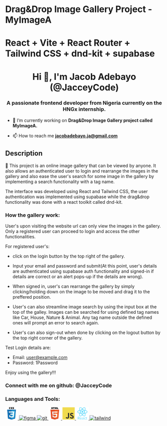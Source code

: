 # Drag&Drop Image Gallery Project - MyImageA

# React + Vite + React Router + Tailwind CSS + dnd-kit + supabase

<h1 align="center">Hi 👋, I'm Jacob Adebayo (@JacceyCode)</h1>
<h3 align="center">A passionate frontend developer from Nigeria currently on the HNGx internship.</h3>

- 🔭 I’m currently working on **Drag&Drop Image Gallery project called MyImageA.**

- 📫 How to reach me **jacobadebayo.ja@gmail.com**

## Description

📄 This project is an online image gallery that can be viewed by anyone. It also allows an authenticated user to login and rearrange the images in the gallery and also ease the user's search for some image in the gallery by implementing a search functionality with a tag name.

The interface was developed using React and Tailwind CSS, the user authentication was implemented using supabase while the drag&drop functionality was done with a react toolkit called dnd-kit.

<h3 align="left">How the gallery work:</h3>
<p align="left">
User's upon visiting the website url can only view the images in the gallery. Only a registered user can proceed to login and access the other functionalities.
</p>
<p align="left">
For registered user's:

- click on the login button by the top right of the gallery.

- Input your email and password and submit(At this point, user's details are authenticated using supabase auth functionality and signed-in if details are correct or an alert pops-up if the details are wrong).

- When signed in, user's can rearrange the gallery by simply clicking/holding down on the image to be moved and drag it to the preffered position.

- User's can also streamline image search by using the input box at the top of the galley. Images can be searched for using defined tag names like Car, House, Nature & Animal. Any tag name outside the defined ones will prompt an error to search again.

- User's can also sign-out when done by clicking on the logout button by the top right corner of the gallery.
</p>

<p align='left'>Test Login details are:

- Email: user@example.com
- Password: 1Password
</p>

<p align='left'>Enjoy using the gallery!!!</p>

<h3 align="left">Connect with me on github: @JacceyCode</h3>

<h3 align="left">Languages and Tools:</h3>
<p align="left"> <a href="https://www.w3schools.com/css/" target="_blank" rel="noreferrer"> <img src="https://raw.githubusercontent.com/devicons/devicon/master/icons/css3/css3-original-wordmark.svg" alt="css3" width="40" height="40"/> </a> <a href="https://www.figma.com/" target="_blank" rel="noreferrer"> <img src="https://www.vectorlogo.zone/logos/figma/figma-icon.svg" alt="figma" width="40" height="40"/> </a> <a href="https://git-scm.com/" target="_blank" rel="noreferrer"> <img src="https://www.vectorlogo.zone/logos/git-scm/git-scm-icon.svg" alt="git" width="40" height="40"/> </a> <a href="https://www.w3.org/html/" target="_blank" rel="noreferrer"> <img src="https://raw.githubusercontent.com/devicons/devicon/master/icons/html5/html5-original-wordmark.svg" alt="html5" width="40" height="40"/> </a> <a href="https://developer.mozilla.org/en-US/docs/Web/JavaScript" target="_blank" rel="noreferrer"> <img src="https://raw.githubusercontent.com/devicons/devicon/master/icons/javascript/javascript-original.svg" alt="javascript" width="40" height="40"/> </a> <a href="https://reactjs.org/" target="_blank" rel="noreferrer"> <img src="https://raw.githubusercontent.com/devicons/devicon/master/icons/react/react-original-wordmark.svg" alt="react" width="40" height="40"/> </a> <a href="https://tailwindcss.com/" target="_blank" rel="noreferrer"> <img src="https://www.vectorlogo.zone/logos/tailwindcss/tailwindcss-icon.svg" alt="tailwind" width="40" height="40"/> </a> </p>
